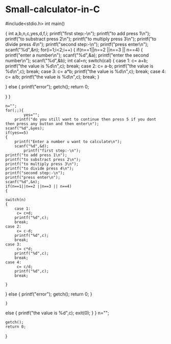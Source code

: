 # Small-calculator-in-C
#include<stdio.h>
int main()

{
	int a,b,n,c,yes,d,f,i;
	printf("first step:-\n");
	printf("to add press 1\n");
	printf("to substract press 2\n");
	printf("to multiply press 3\n");
	printf("to divide press 4\n");
	printf("second step:-\n");
	printf("press enter\n");
	scanf("%d",&n);
	for(i=1;i<2;i++)
	{
	if(n==1||n==2 ||n==3 || n==4)
	{
	printf("enter a number\n");
	scanf("%d",&a);
	printf("enter the second number\n");
	scanf("%d",&b);
	int cal=n;
	switch(cal)
	{
	case 1:
		 c= a+b;
		printf("the value is %d\n",c);
		break;
    case 2:
		 c= a-b;
		printf("the value is %d\n",c);
		break;
	case 3:
		 c= a*b;
		printf("the value is %d\n",c);
		break;
	case 4:
		 c= a/b;
		printf("the value is %d\n",c);
		break;
	}

}
else
{
	printf("error");
	getch();
	return 0;
	
}
}
	


    n="";
	for(;;){
	        yes="";
		printf("do you still want to continue then press 5 if you dont then press any button and then enter\n");
	scanf("%d",&yes);
	if(yes==5)
	{
		printf("Enter a number u want to calculate\n");
		scanf("%d",&d);
			printf("first step:-\n");
	printf("to add press 1\n");
	printf("to substract press 2\n");
	printf("to multiply press 3\n");
	printf("to divide press 4\n");
	printf("second step:-\n");
	printf("press enter\n");
	scanf("%d",&n);
	if(n==1||n==2 ||n==3 || n==4)
	{
	
	switch(n)
	{
		case 1:
		 c= c+d;
		printf("%d",c);
		break;
    case 2:
		 c= c-d;
		printf("%d",c);
		break;
	case 3:
		 c= c*d;
		printf("%d",c);
		break;
	case 4:
		 c= c/d;
		printf("%d",c);
		break;
		
    }
	
}
	else
	{
		printf("error");
		getch();
		return 0;
		}	
		
	}


else
{
	printf("the value is %d",c);
 exit(0);
}
}
n="";


	getch();
	return 0;	
}
